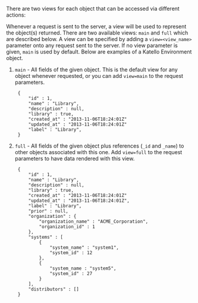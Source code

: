 There are two views for each object that can be accessed via different actions:

Whenever a request is sent to the server, a view will be used to represent the object(s) returned. There are two available views: `main` and `full` which are described below. A view can be specified by adding a `view=<view_name>` parameter onto any request sent to the server. If no view parameter is given, `main` is used by default. Below are examples of a Katello Environment object.

1. `main` - All fields of the given object. This is the default view for any object whenever requested, or you can add `view=main` to the request parameters.

        {
            "id" : 1,
            "name" : "Library",
            "description" : null,
            "library" : true,
            "created_at" : "2013-11-06T18:24:01Z"
            "updated_at" : "2013-11-06T18:24:01Z"
            "label" : "Library",
        }

2. `full` - All fields of the given object plus references (`_id` and `_name`) to other objects associated with this one. Add `view=full` to the request parameters to have data rendered with this view.

        {
            "id" : 1,
            "name" : "Library",
            "description" : null,
            "library" : true,
            "created_at" : "2013-11-06T18:24:01Z"
            "updated_at" : "2013-11-06T18:24:01Z",
            "label" : "Library",
            "prior" : null,
            "organization" : {
                "organization_name" : "ACME_Corporation",
                "organization_id" : 1
            },
            "systems" : [
                {
                    "system_name" : "system1",
                    "system_id" : 12
                },
                {
                    "system_name : "system5",
                    "system_id" : 27
                }
            ],
            "distributors" : []
        }
